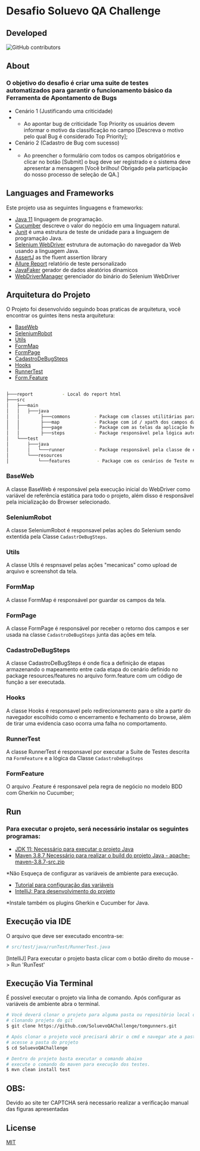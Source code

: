 # Desafio Soluevo QA Challenge

## Developed
![GitHub contributors](https://img.shields.io/github/contributors/tomgunners/MobileAutomation?color=green&label=Wellington%20de%20Oliveira%20Francisco)

## About
<h3>O objetivo do desafio é criar uma suite de testes automatizados para garantir o funcionamento básico da Ferramenta de Apontamento de Bugs</h3>

* Cenário 1 (Justificando uma criticidade)<br>
* - Ao apontar bug de criticidade Top Priority os usuários devem informar o motivo da classificação no campo [Descreva o motivo pelo qual Bug é considerado Top Priority];
* Cenário 2 (Cadastro de Bug com sucesso)<br>
* - Ao preencher o formulário com todos os campos obrigatórios e clicar no botão [Submit] o bug deve ser registrado e o sistema deve apresentar a mensagem [Você brilhou! Obrigado pela participação do nosso processo de seleção de QA.]

## Languages and Frameworks

Este projeto usa as seguintes linguagens e frameworks:

* [Java 11](https://openjdk.java.net/projects/jdk/11/) linguagem de programação.
* [Cucumber](https://cucumber.io/docs/gherkin/reference/) descreve o valor do negócio em uma linguagem natural.
* [Junit](https://junit.org/junit4/) é uma estrutura de teste de unidade para a linguagem de programação Java.
* [Selenium WebDriver](https://www.selenium.dev/) estrutura de automação do navegador da Web usando a linguagem Java.
* [AssertJ](https://joel-costigliola.github.io/assertj/) as the fluent assertion library
* [Allure Report](https://docs.qameta.io/allure/) relatório de teste personalizado
* [JavaFaker](https://javadoc.io/doc/com.github.javafaker/javafaker/latest/com/github/javafaker/Faker.html) gerador de dados aleatórios dinamicos
* [WebDriverManager](https://github.com/bonigarcia/webdrivermanager) gerenciador do binário do Selenium WebDriver

## Arquitetura do Projeto

O Projeto foi desenvolvido seguindo boas praticas de arquitetura, você encontrar os guintes itens nesta arquitetura:

* [BaseWeb](#BaseWeb)
* [SeleniumRobot](#SeleniumRobot)
* [Utils](#Utils)
* [FormMap](#FormMap)
* [FormPage](#FormPage)
* [CadastroDeBugSteps](#CadastroDeBugSteps)
* [Hooks](#Hooks)
* [RunnerTest](#RunnerTest)
* [Form.Feature](#FormFeature)

```bash
                                                            
├───report           - Local do report html                                 
├───src                                               
│   ├───main                                          
│   │   ├───java                                      
│   │        ├───commons         - Package com classes utilitárias para todo o projeto
│   │        ├───map             - Package com id / xpath dos campos da aplicação       
│   │        ├───page            - Package com as telas da aplicação herdando os campos do map             
│   │        ├───steps           - Package responsável pela lógica automatizada
│   └───test                                          
│       ├───java                                      
│       │   └───runner           - Package responsável pela classe de execução dos testes
│       └───resources                                 
│           └───features          - Package com os cenários de Teste no formato Gherkin
```

### BaseWeb
A classe BaseWeb é responsável pela execução inicial do WebDriver como variável de referência estática para todo o projeto, além disso é responsãvel pela inicialização do Browser selecionado.

### SeleniumRobot
A classe SeleniumRobot é responsavel pelas ações do Selenium sendo extentida pela Classe `CadastrDeBugSteps`.

### Utils
A classe Utils é respnsavel pelas ações "mecanicas" como upload de arquivo e screenshot da tela.

### FormMap
A classe FormMap é responsável por guardar os campos da tela.

### FormPage
A classe FormPage é responsável por receber o retorno dos campos e ser usada na classe `CadastroDeBugSteps` junta das ações em tela.

### CadastroDeBugSteps
A classe CadastroDeBugSteps é onde fica a definição de etapas armazenando o mapeamento entre cada etapa do cenário definido no package resources/features no arquivo form.feature com um código de função a ser executada.

### Hooks
A classe Hooks é responsavel pelo redirecionamento para o site a partir do navegador escolhido como o encerramento e fechamento do browse, além de tirar uma evidencia caso ocorra uma falha no comportamento.

### RunnerTest
A classe RunnerTest é responsavel por executar a Suite de Testes descrita na `FormFeature` e a lógica da Classe `CadastroDeBugSteps`

### FormFeature
O arquivo .Feature é responsavel pela regra de negócio no modelo BDD com Gherkin no Cucumber;

## Run
<h3>Para executar o projeto, será necessário instalar os seguintes programas:</h3>

- [JDK 11: Necessário para executar o projeto Java](https://www.oracle.com/br/java/technologies/javase/jdk11-archive-downloads.html)
- [Maven 3.8.7 Necessário para realizar o build do projeto Java - apache-maven-3.8.7-src.zip](https://maven.apache.org/download.cgi)

*Não Esqueça de configurar as variáveis de ambiente para execução.
- [Tutorial para configuração das variáveis](https://medium.com/beelabacademy/configurando-vari%C3%A1veis-de-ambiente-java-home-e-maven-home-no-windows-e-unix-d9461f783c26#:~:text=Bom%2C%20mas%20o%20que%20s%C3%A3o,arquivos%20necess%C3%A1rios%2C%20inclusive%20os%20bin%C3%A1rios.)
- [IntelliJ: Para desenvolvimento do projeto](https://www.jetbrains.com/pt-br/idea/)

*Instale também os plugins Gherkin e Cucumber for Java.

## Execução via IDE

O arquivo que deve ser executado encontra-se:

```bash
# src/test/java/runTest/RunnerTest.java
```
[IntelliJ] Para executar o projeto basta clicar com o botão direito do mouse -> Run 'RunTest'

## Execução Via Terminal

É possível executar o projeto via linha de comando. Após configurar as variáveis de ambiente abra o terminal.

```bash
# Você deverá clonar o projeto para alguma pasta ou repositório local da sua maquina e depois executar o comando
# clonando projeto do git
$ git clone https://github.com/SoluevoQAChallenge/tomgunners.git

# Após clonar o projeto você precisará abrir o cmd e navegar ate a pasta do projeto
# acesse a pasta do projeto
$ cd SoluevoQAChallenge

# Dentro do projeto basta executar o comando abaixo
# execute o comando do maven para execução dos testes.
$ mvn clean install test
```

## OBS:
Devido ao site ter CAPTCHA será necessario realizar a verificação manual das figuras apresentadas


## License
[MIT](https://choosealicense.com/licenses/mit/)


